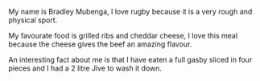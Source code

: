 My name is Bradley Mubenga, I love rugby because it is a very rough and physical sport. 

My favourate food is grilled ribs and cheddar cheese, I love this meal because the cheese gives the beef an amazing flavour.

An interesting fact about me is that I have eaten a full gasby sliced in four pieces and I had a 2 litre Jive to wash it down.